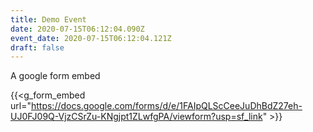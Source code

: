 ```yaml
---
title: Demo Event
date: 2020-07-15T06:12:04.090Z
event_date: 2020-07-15T06:12:04.121Z
draft: false
---
```

A google form embed 

{{<g_form_embed url="https://docs.google.com/forms/d/e/1FAIpQLScCeeJuDhBdZ27eh-UJ0FJ09Q-VjzCSrZu-KNgjpt1ZLwfgPA/viewform?usp=sf_link" >}}
